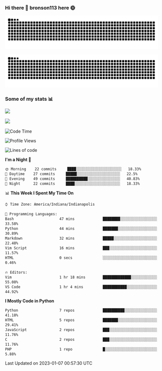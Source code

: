### Hi there 👋 bronson113 here 🌞
<div align="center">

![GitHub Snake Light](https://raw.githubusercontent.com/bronson113/bronson113/snake/github-snake.svg#gh-light-mode-only)

![GitHub Snake dark](https://raw.githubusercontent.com/bronson113/bronson113/snake/github-snake-dark.svg#gh-dark-mode-only)

</div>

### Some of my stats 📊
![](https://github-readme-stats.vercel.app/api?username=bronson113&theme=transparent&show_icons=true)

![](https://github-readme-stats.vercel.app/api/top-langs/?username=bronson113&theme=transparent&layout=compact&card_width=445)



<!--START_SECTION:waka-->
![Code Time](http://img.shields.io/badge/Code%20Time-2%20hrs%2022%20mins-blue)

![Profile Views](http://img.shields.io/badge/Profile%20Views-289-blue)

![Lines of code](https://img.shields.io/badge/From%20Hello%20World%20I%27ve%20Written-118%20Thousand%20lines%20of%20code-blue)

**I'm a Night 🦉** 

```text
🌞 Morning    22 commits     ████░░░░░░░░░░░░░░░░░░░░░   18.33% 
🌆 Daytime    27 commits     █████░░░░░░░░░░░░░░░░░░░░   22.5% 
🌃 Evening    49 commits     ██████████░░░░░░░░░░░░░░░   40.83% 
🌙 Night      22 commits     ████░░░░░░░░░░░░░░░░░░░░░   18.33%

```


📊 **This Week I Spent My Time On** 

```text
⌚︎ Time Zone: America/Indiana/Indianapolis

💬 Programming Languages: 
Bash                     47 mins             ████████░░░░░░░░░░░░░░░░░   33.58% 
Python                   44 mins             ███████░░░░░░░░░░░░░░░░░░   30.89% 
Markdown                 32 mins             █████░░░░░░░░░░░░░░░░░░░░   22.48% 
Vim Script               16 mins             ███░░░░░░░░░░░░░░░░░░░░░░   11.57% 
HTML                     0 secs              ░░░░░░░░░░░░░░░░░░░░░░░░░   0.46%

🔥 Editors: 
Vim                      1 hr 18 mins        █████████████░░░░░░░░░░░░   55.08% 
VS Code                  1 hr 4 mins         ███████████░░░░░░░░░░░░░░   44.92%

```

**I Mostly Code in Python** 

```text
Python                   7 repos             ██████████░░░░░░░░░░░░░░░   41.18% 
HTML                     5 repos             ███████░░░░░░░░░░░░░░░░░░   29.41% 
JavaScript               2 repos             ███░░░░░░░░░░░░░░░░░░░░░░   11.76% 
C                        2 repos             ███░░░░░░░░░░░░░░░░░░░░░░   11.76% 
PHP                      1 repo              █░░░░░░░░░░░░░░░░░░░░░░░░   5.88%

```



 Last Updated on 2023-01-07 00:57:30 UTC
<!--END_SECTION:waka-->
